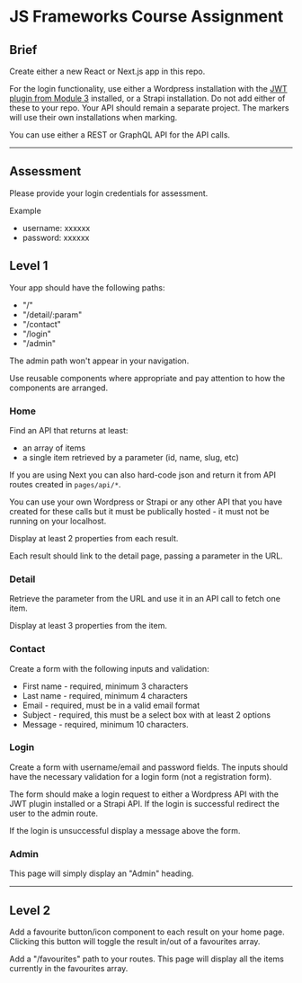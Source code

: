 # JS Frameworks Course Assignment

## Brief

Create either a new React or Next.js app in this repo.

For the login functionality, use either a Wordpress installation with the <a href="https://wordpress.org/plugins/jwt-authentication-for-wp-rest-api/" target="_blank">JWT plugin from Module 3</a> installed, or a Strapi installation. Do not add either of these to your repo. Your API should remain a separate project. The markers will use their own installations when marking.

You can use either a REST or GraphQL API for the API calls.

---

## Assessment

Please provide your login credentials for assessment.

Example

- username: xxxxxx
- password: xxxxxx

## Level 1

Your app should have the following paths:

- "/"
- "/detail/:param"
- "/contact"
- "/login"
- "/admin"

The admin path won't appear in your navigation.

Use reusable components where appropriate and pay attention to how the components are arranged.

### Home

Find an API that returns at least:

- an array of items
- a single item retrieved by a parameter (id, name, slug, etc)

If you are using Next you can also hard-code json and return it from API routes created in `pages/api/*`.

You can use your own Wordpress or Strapi or any other API that you have created for these calls but it must be publically hosted - it must not be running on your localhost.

Display at least 2 properties from each result.

Each result should link to the detail page, passing a parameter in the URL.

### Detail

Retrieve the parameter from the URL and use it in an API call to fetch one item.

Display at least 3 properties from the item.

### Contact

Create a form with the following inputs and validation:

- First name - required, minimum 3 characters
- Last name - required, minimum 4 characters
- Email - required, must be in a valid email format
- Subject - required, this must be a select box with at least 2 options
- Message - required, minimum 10 characters.

### Login

Create a form with username/email and password fields. The inputs should have the necessary validation for a login form (not a registration form).

The form should make a login request to either a Wordpress API with the JWT plugin installed or a Strapi API. If the login is successful redirect the user to the admin route.

If the login is unsuccessful display a message above the form.

### Admin

This page will simply display an "Admin" heading.

---

## Level 2

Add a favourite button/icon component to each result on your home page. Clicking this button will toggle the result in/out of a favourites array.

Add a "/favourites" path to your routes. This page will display all the items currently in the favourites array.
